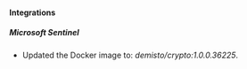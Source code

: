 
#### Integrations
##### Microsoft Sentinel
- Updated the Docker image to: *demisto/crypto:1.0.0.36225*.
